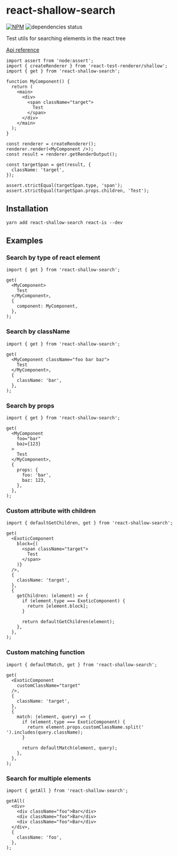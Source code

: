# react-shallow-search

[![NPM](https://img.shields.io/npm/v/react-shallow-search.svg)](https://www.npmjs.com/package/react-shallow-search)
![dependencies status](https://img.shields.io/librariesio/release/npm/react-shallow-search)

Test utils for searching elements in the react tree

[Api reference](https://vtaits.github.io/react-shallow-search/)

```tsx
import assert from 'node:assert';
import { createRenderer } from 'react-test-renderer/shallow';
import { get } from 'react-shallow-search';

function MyComponent() {
  return (
    <main>
      <div>
        <span className="target">
          Test
        </span>
      </div>
    </main>
  );
}

const renderer = createRenderer();
renderer.render(<MyComponent />);
const result = renderer.getRenderOutput();

const targetSpan = get(result, {
  className: 'target',
});

assert.strictEqual(targetSpan.type, 'span');
assert.strictEqual(targetSpan.props.children, 'Test');
```

## Installation

```
yarn add react-shallow-search react-is --dev
```

## Examples

### Search by type of react element

```tsx
import { get } from 'react-shallow-search';

get(
  <MyComponent>
    Test
  </MyComponent>,
  {
    component: MyComponent,
  },
);
```

### Search by className

```tsx
import { get } from 'react-shallow-search';

get(
  <MyComponent className="foo bar baz">
    Test
  </MyComponent>,
  {
    className: 'bar',
  },
);
```

### Search by props

```tsx
import { get } from 'react-shallow-search';

get(
  <MyComponent
    foo="bar"
    baz={123}
  >
    Test
  </MyComponent>,
  {
    props: {
      foo: 'bar',
      baz: 123,
    },
  },
);
```

### Custom attribute with children

```tsx
import { defaultGetChildren, get } from 'react-shallow-search';

get(
  <ExoticComponent
    block={(
      <span className="target">
        Test
      </span>
    )}
  />,
  {
    className: 'target',
  },
  {
    getChildren: (element) => {
      if (element.type === ExoticComponent) {
        return [element.block];
      }

      return defaultGetChildren(element);
    },
  },
);
```

### Custom matching function

```tsx
import { defaultMatch, get } from 'react-shallow-search';

get(
  <ExoticComponent
    customClassName="target"
  />,
  {
    className: 'target',
  },
  {
    match: (element, query) => {
      if (element.type === ExoticComponent) {
        return element.props.customClassName.split(' ').includes(query.className);
      }

      return defaultMatch(element, query);
    },
  },
);
```

### Search for multiple elements

```tsx
import { getAll } from 'react-shallow-search';

getAll(
  <div>
    <div className="foo">Bar</div>
    <div className="foo">Bar</div>
    <div className="foo">Bar</div>
  </div>,
  {
    className: 'foo',
  },
);
```
